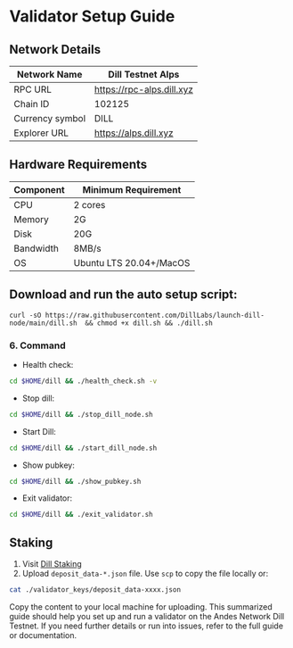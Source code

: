 # Validator Setup Guide

## Network Details

| Network Name | Dill Testnet Alps |
| --- | --- |
| RPC URL | https://rpc-alps.dill.xyz |
| Chain ID | 102125 |
| Currency symbol | DILL |
| Explorer URL | https://alps.dill.xyz |

## Hardware Requirements

| Component | Minimum Requirement |
| --- | --- |
| CPU | 2 cores |
| Memory | 2G |
| Disk | 20G |
| Bandwidth | 8MB/s |
| OS | Ubuntu LTS 20.04+/MacOS |

## Download and run the auto setup script:
```
curl -sO https://raw.githubusercontent.com/DillLabs/launch-dill-node/main/dill.sh  && chmod +x dill.sh && ./dill.sh
```
### 6. Command
- Health check:
```bash
cd $HOME/dill && ./health_check.sh -v
```
- Stop dill:
```bash
cd $HOME/dill && ./stop_dill_node.sh
```
- Start Dill:
```bash
cd $HOME/dill && ./start_dill_node.sh
```
- Show pubkey:
```bash
cd $HOME/dill && ./show_pubkey.sh
```
- Exit validator:
```bash
cd $HOME/dill && ./exit_validator.sh
```
## Staking

1. Visit [Dill Staking](https://staking.dill.xyz/)
2. Upload `deposit_data-*.json` file.
Use `scp` to copy the file locally or:
```bash
cat ./validator_keys/deposit_data-xxxx.json
```
Copy the content to your local machine for uploading.
This summarized guide should help you set up and run a validator on the Andes Network Dill Testnet. If you need further details or run into issues, refer to the full guide or documentation.
